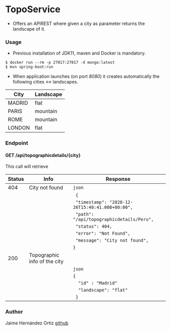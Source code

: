 # TopoService

* Offers an APIREST where given a city as parameter returns the landscape of it.

### Usage
* Previous installation of JDK11, maven and Docker is mandatory.

``` 
$ docker run --rm -p 27017:27017 -d mongo:latest 
$ mvn spring-boot:run    
```

* When application launches (on port *8080*) it creates automatically the following cities <-> landscapes.

| City    | Landscape   |
| ------- | ----------- |
| MADRID  | flat        |
| PARIS   | mountain    |
| ROME    | mountain    |
| LONDON  | flat        |

### Endpoint

#### GET /api/topographicdetails/{city}

This call will retrieve

| Status | Info                           | Response  |
| ------ | -----------------------------  | --------- |
| 404    | City not found                 | `json`                                            |
|        |                                | ` {`                                              |
|        |                                | ` "timestamp": "2020-12-26T15:40:41.008+00:00",`  |
|        |                                | ` "path": "/api/topographicdetails/Peru",`        |
|        |                                | ` "status": 404,`                                 |
|        |                                | ` "error": "Not Found",`                          |
|        |                                | ` "message": "City not found",`                   |
|        |                                | `}`                                               |
| 200    | Topographic info of the city   |                                                   |
|        |                                | `json`                                            |
|        |                                | ` { `                                             |
|        |                                | `   "id" : "Madrid" `                             |
|        |                                | `   "landscape": "flat" `                         |
|        |                                | ` }`                                              |


### Author

Jaime Hernández Ortiz [github](https://github.com/zuldare)
